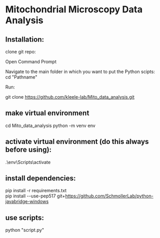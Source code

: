 # Mitochondrial Microscopy Data Analysis

## Installation:
clone git repo:   


Open Command Prompt

Navigate to the main folder in which you want to put the Python scipts:   
cd "Pathname"

Run:  

git clone https://github.com/kleele-lab/Mito_data_analysis.git

## make virtual environment
cd Mito_data_analysis
python -m venv env

## activate virtual environment (do this always before using):
.\env\Scripts\activate

## install dependencies:
pip install -r requirements.txt  
pip install --use-pep517 git+https://github.com/SchmollerLab/python-javabridge-windows

## use scripts: 
python "script.py"

